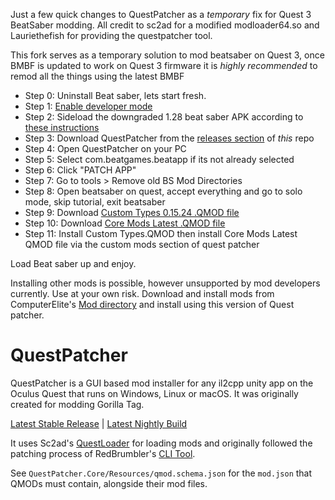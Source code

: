 Just a few quick changes to QuestPatcher as a *temporary* fix for Quest 3 BeatSaber modding. All credit to sc2ad for a modified modloader64.so and Lauriethefish for providing the questpatcher tool. 

This fork serves as a temporary solution to mod beatsaber on Quest 3, once BMBF is updated to work on Quest 3 firmware it is *highly recommended* to remod all the things using the latest BMBF

- Step 0: Uninstall Beat saber, lets start fresh.
- Step 1: [Enable developer mode](https://bsmg.wiki/quest-modding.html )
- Step 2: Sideload the downgraded 1.28 beat saber APK according to [these instructions](https://bsmg.wiki/quest-modding-bmbf.html#downgrading-beat-saber)
- Step 3: Download QuestPatcher from the [releases section](https://github.com/timfenton/QuestPatcher/releases) of *this* repo
- Step 4: Open QuestPatcher on your PC
- Step 5: Select com.beatgames.beatapp if its not already selected
- Step 6: Click "PATCH APP"
- Step 7: Go to tools > Remove old BS Mod Directories
- Step 8: Open beatsaber on quest, accept everything and go to solo mode, skip tutorial, exit beatsaber
- Step 9: Download [Custom Types 0.15.24 .QMOD file](https://github.com/sc2ad/Il2CppQuestTypePatching/releases/tag/v0.15.24)
- Step 10: Download [Core Mods Latest .QMOD file](https://oculusdb.rui2015.me/api/coremodsdownload/1.28.0_4124311467.qmod)
- Step 11: Install Custom Types.QMOD then install Core Mods Latest QMOD file via the custom mods section of quest patcher

Load Beat saber up and enjoy. 

Installing other mods is possible, however unsupported by mod developers currently. Use at your own risk. 
Download and install mods from ComputerElite's [Mod directory](https://computerelite.github.io/tools/Beat_Saber/questmods.html) and install using this version of Quest patcher.

# QuestPatcher

QuestPatcher is a GUI based mod installer for any il2cpp unity app on the Oculus Quest that runs on Windows, Linux or macOS.
It was originally created for modding Gorilla Tag.

[Latest Stable Release](https://github.com/Lauriethefish/QuestPatcher/releases/latest) | [Latest Nightly Build](https://nightly.link/Lauriethefish/QuestPatcher/workflows/standalone/main)

It uses Sc2ad's [QuestLoader](https://github.com/sc2ad/QuestLoader/) for loading mods and originally followed the patching process of RedBrumbler's [CLI Tool](https://github.com/RedBrumbler/QuestAppPatcher).

See `QuestPatcher.Core/Resources/qmod.schema.json` for the `mod.json` that QMODs must contain, alongside their mod files.
